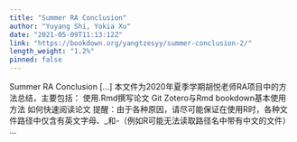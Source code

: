 ```yaml
---
title: "Summer RA Conclusion"
author: "Yuyang Shi, Yokia Xu"
date: "2021-05-09T11:13:12Z"
link: "https://bookdown.org/yangtzesyy/summer-conclusion-2/"
length_weight: "1.2%"
pinned: false
---
```


Summer RA Conclusion [...] 本文件为2020年夏季学期胡悦老师RA项目中的方法总结，主要包括： 使用.Rmd撰写论文 Git Zotero与Rmd bookdown基本使用方法 如何快速阅读论文 提醒：由于各种原因，请尽可能保证在使用R时，各种文件路径中仅含有英文字母、_和-（例如R可能无法读取路径名中带有中文的文件） ...
